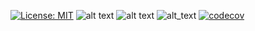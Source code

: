 [![License: MIT](https://img.shields.io/badge/License-MIT-green.svg)](https://github.com/Fall2024SE/Homework1/blob/main/LICENSE.md)
![alt text](https://img.shields.io/badge/Python-3776AB?style=for-the-badge&logo=python&logoColor=white)
![alt text](https://img.shields.io/badge/Linux-FCC624?style=for-the-badge&logo=linux&logoColor=black)
![alt_text](https://github.com/Fall2024SE/Homework1/actions/workflows/main.yml/badge.svg)
[![codecov](https://codecov.io/gh/Fall2024SE/Homework1/graph/badge.svg?token=78XLUHAROY)](https://codecov.io/gh/Fall2024SE/Homework1)
